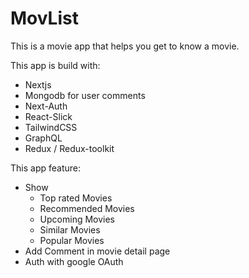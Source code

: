 # MovList
This is a movie app that helps you get to know a movie. 

This app is build with:
- Nextjs
- Mongodb for user comments
- Next-Auth
- React-Slick
- TailwindCSS
- GraphQL
- Redux / Redux-toolkit

This app feature:
- Show
  - Top rated Movies
  - Recommended Movies
  - Upcoming Movies
  - Similar Movies
  - Popular Movies
- Add Comment in movie detail page
- Auth with google OAuth

